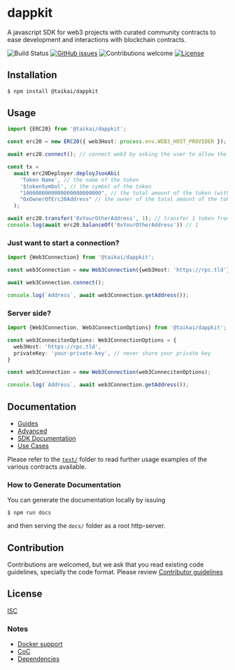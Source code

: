 # dappkit
A javascript SDK for web3 projects with curated community contracts to ease development and interactions with blockchain contracts. 

![Build Status](https://img.shields.io/github/actions/workflow/status/taikai/dappkit/integration-tests.yml)
[![GitHub issues](https://img.shields.io/github/issues/taikai/dappkit)](https://GitHub.com/taikai/dappkit/issues/)
![Contributions welcome](https://img.shields.io/badge/contributions-welcome-orange.svg)
[![License](https://img.shields.io/badge/license-ISC-blue.svg)](https://opensource.org/licenses/ISC)


## Installation

```bash
$ npm install @taikai/dappkit
```

## Usage

```ts
import {ERC20} from '@taikai/dappkit';

const erc20 = new ERC20({ web3Host: process.env.WEB3_HOST_PROVIDER });

await erc20.connect(); // connect web3 by asking the user to allow the connection and interact with the chain

const tx =
  await erc20Deployer.deployJsonAbi(
    'Token Name', // the name of the token
    '$tokenSymbol', // the symbol of the token
    "1000000000000000000000000", // the total amount of the token (with 18 decimals; 1M = 1000000000000000000000000)
    "0xOwnerOfErc20Address" // the owner of the total amount of the tokens (your address)
  );

await erc20.transfer('0xYourOtherAddress', 1); // transfer 1 token from your address to other address
console.log(await erc20.balanceOf('0xYourOtherAddress')) // 1
```

### Just want to start a connection?

```ts
import {Web3Connection} from '@taikai/dappkit';

const web3Connection = new Web3Connection({web3Host: 'https://rpc.tld'});

await web3Connection.connect();

console.log(`Address`, await web3Connection.getAddress());
```

### Server side?

```ts
import {Web3Connection, Web3ConnectionOptions} from '@taikai/dappkit';

const web3ConnecitonOptions: Web3ConnectionOptions = {
  web3Host: 'https://rpc.tld',
  privateKey: 'your-private-key', // never share your private key
}

const web3Connection = new Web3Connection(web3ConnecitonOptions);

console.log(`Address`, await web3Connection.getAddress());
```

## Documentation 

* [Guides](https://docs.dappkit.dev/sdk-documentation/start-building/how-to-guides)
* [Advanced](./how-to/readme.md)
* [SDK Documentation](https://sdk.dappkit.dev/)
* [Use Cases](https://docs.dappkit.dev/sdk-documentation/use-cases)

Please refer to the [`test/`](./test/models) folder to read further usage examples of the various contracts available.

### How to Generate Documentation 

You can generate the documentation locally by issuing 
```
$ npm run docs
```
and then serving the `docs/` folder as a root http-server.

## Contribution

Contributions are welcomed, but we ask that you read existing code guidelines, specially the code format. 
Please review [Contributor guidelines](https://github.com/taikai/dappkit/blob/master/CONTRIBUTING.md)

## License

[ISC](./LICENSE.txt)

### Notes
- [Docker support](./docker-readme.md)
- [CoC](./CODE_OF_CONDUCT.md)
- [Dependencies](./DEPENDENCIES.md)